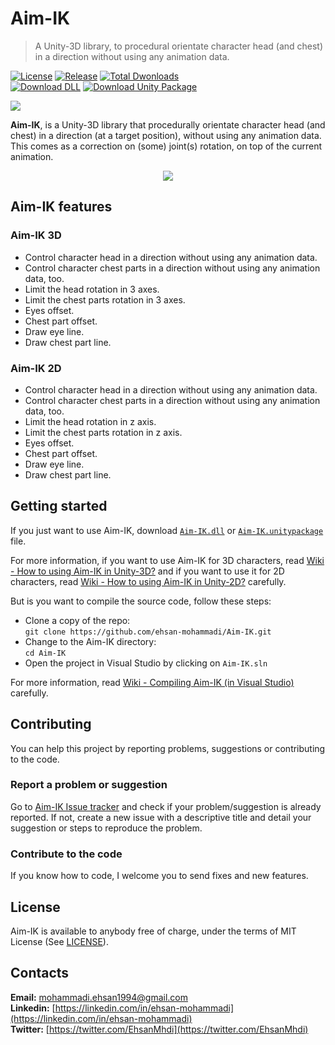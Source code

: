 # Aim-IK

>A Unity-3D library, to procedural orientate character head (and chest) in a direction without using any animation data.

[![License](https://img.shields.io/github/license/ehsan-mohammadi/Aim-IK?color=%23fc505e&label=License)](../master/LICENSE)
[![Release](https://img.shields.io/github/v/release/ehsan-mohammadi/Aim-IK?include_prereleases&color=%23fc505e&label=Release)](https://github.com/ehsan-mohammadi/Aim-IK/releases/tag/Version-2.5)
[![Total Dwonloads](https://img.shields.io/github/downloads/ehsan-mohammadi/Aim-IK/total?color=%23fc505e&label=Total%20Downloads)](https://github.com/ehsan-mohammadi/Aim-IK/releases)
<br />
[![Download DLL](https://img.shields.io/badge/Download-DLL%20file-%23fc505e)](https://github.com/ehsan-mohammadi/Aim-IK/releases/download/Version-2.5/Aim-IK.dll)
[![Download Unity Package](https://img.shields.io/badge/Download-Unity%20Package%20file-%23fc505e)](https://github.com/ehsan-mohammadi/Aim-IK/releases/download/Version-2.5/Aim-IK.unitypackage)

<img src="https://github.com/ehsan-mohammadi/Aim-IK/blob/master/Images/Aim-IK-logo.png?raw=true"/>

**Aim-IK**, is a Unity-3D library that procedurally orientate character head (and chest) in a direction (at a target position), without using any animation data. This comes as a correction on (some) joint(s) rotation, on top of the current animation.

<p align="center"><img src="https://raw.githubusercontent.com/ehsan-mohammadi/Aim-IK/master/Images/Aim-IK-gif.gif"/></p>

## Aim-IK features

### Aim-IK 3D

- Control character head in a direction without using any animation data.
- Control character chest parts in a direction without using any animation data, too.
- Limit the head rotation in 3 axes.
- Limit the chest parts rotation in 3 axes.
- Eyes offset.
- Chest part offset.
- Draw eye line.
- Draw chest part line.

### Aim-IK 2D

- Control character head in a direction without using any animation data.
- Control character chest parts in a direction without using any animation data, too.
- Limit the head rotation in z axis.
- Limit the chest parts rotation in z axis.
- Eyes offset.
- Chest part offset.
- Draw eye line.
- Draw chest part line.

## Getting started

If you just want to use Aim-IK, download [`Aim-IK.dll`](https://github.com/ehsan-mohammadi/Aim-IK/releases/download/Version-2.5/Aim-IK.dll) or [`Aim-IK.unitypackage`](https://github.com/ehsan-mohammadi/Aim-IK/releases/download/Version-2.5/Aim-IK.unitypackage) file.

For more information, if you want to use Aim-IK for 3D characters, read [Wiki - How to using Aim-IK in Unity-3D?](https://github.com/ehsan-mohammadi/Aim-IK/wiki/Using-Aim-IK-in-Unity-3D) and if you want to use it for 2D characters, read [Wiki - How to using Aim-IK in Unity-2D?](https://github.com/ehsan-mohammadi/Aim-IK/wiki/Using-Aim-IK-in-Unity-2D) carefully.

But is you want to compile the source code, follow these steps:

- Clone a copy of the repo:<br /> `git clone https://github.com/ehsan-mohammadi/Aim-IK.git`
- Change to the Aim-IK directory:<br /> `cd Aim-IK`
- Open the project in Visual Studio by clicking on `Aim-IK.sln`

For more information, read [Wiki - Compiling Aim-IK (in Visual Studio)](https://github.com/ehsan-mohammadi/Aim-IK/wiki/Compiling-Aim-IK) carefully.

## Contributing

You can help this project by reporting problems, suggestions or contributing to the code.

### Report a problem or suggestion

Go to [Aim-IK Issue tracker](https://github.com/ehsan-mohammadi/Aim-IK/issues) and check if your problem/suggestion is already reported. If not, create a new issue with a descriptive title and detail your suggestion or steps to reproduce the problem.

### Contribute to the code

If you know how to code, I welcome you to send fixes and new features.

## License

Aim-IK is available to anybody free of charge, under the terms of MIT License (See [LICENSE](../master/LICENSE)).

## Contacts

**Email:** [mohammadi.ehsan1994@gmail.com](mailto:mohammadi.ehsan1994@gmail.com)
<br/>
**Linkedin:** [https://linkedin.com/in/ehsan-mohammadi](https://linkedin.com/in/ehsan-mohammadi)
<br/>
**Twitter:** [https://twitter.com/EhsanMhdi](https://twitter.com/EhsanMhdi)